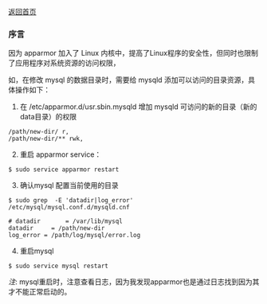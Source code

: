 [返回首页](/index.html)
### 序言
因为 apparmor 加入了 Linux 内核中，提高了Linux程序的安全性，但同时也限制了应用程序对系统资源的访问权限，

如，在修改 mysql 的数据目录时，需要给 mysqld 添加可以访问的目录资源，具体操作如下：

1. 在 /etc/apparmor.d/usr.sbin.mysqld 增加 mysqld 可访问的新的目录（新的data目录）的权限
```
/path/new-dir/ r,
/path/new-dir/** rwk,
```

2. 重启 apparmor service： 
```
$ sudo service apparmor restart
```

3. 确认mysql 配置当前使用的目录
```
$ sudo grep  -E 'datadir|log_error'  /etc/mysql/mysql.conf.d/mysqld.cnf

# datadir		= /var/lib/mysql
datadir		= /path/new-dir
log_error = /path/log/mysql/error.log
```
4. 重启mysql
```
$ sudo service mysql restart
```

_注_: mysql重启时，注意查看日志，因为我发现apparmor也是通过日志找到因为其才不能正常启动的。
